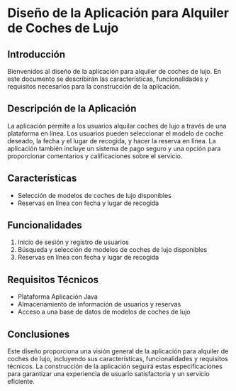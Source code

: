 # Diseño de la Aplicación para Alquiler de Coches de Lujo


## Introducción

Bienvenidos al diseño de la aplicación para alquiler de coches de lujo. En este documento se describirán las características, funcionalidades y requisitos necesarios para la construcción de la aplicación.

## Descripción de la Aplicación

La aplicación permite a los usuarios alquilar coches de lujo a través de una plataforma en línea. Los usuarios pueden seleccionar el modelo de coche deseado, la fecha y el lugar de recogida, y hacer la reserva en línea. La aplicación también incluye un sistema de pago seguro y una opción para proporcionar comentarios y calificaciones sobre el servicio.

## Características

* Selección de modelos de coches de lujo disponibles
* Reservas en línea con fecha y lugar de recogida

## Funcionalidades

1. Inicio de sesión y registro de usuarios
2. Búsqueda y selección de modelos de coches de lujo disponibles
3. Reservas en línea con fecha y lugar de recogida

## Requisitos Técnicos

* Plataforma Aplicación Java
* Almacenamiento de información de usuarios y reservas
* Acceso a una base de datos de modelos de coches de lujo 


## Conclusiones


Este diseño proporciona una visión general de la aplicación para alquiler de coches de lujo, incluyendo sus características, funcionalidades y requisitos técnicos. La construcción de la aplicación seguirá estas especificaciones para garantizar una experiencia de usuario satisfactoria y un servicio eficiente.
